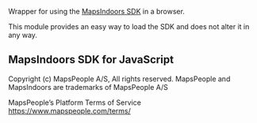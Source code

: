 Wrapper for using the [MapsIndoors SDK](https://www.mapspeople.com/developers "MapsIndoors SDK") in a browser.

This module provides an easy way to load the SDK and does not alter it in any way.

MapsIndoors SDK for JavaScript
---
Copyright (c) MapsPeople A/S, All rights reserved.
MapsPeople and MapsIndoors are trademarks of MapsPeople A/S

MapsPeople’s Platform Terms of Service
https://www.mapspeople.com/terms/
